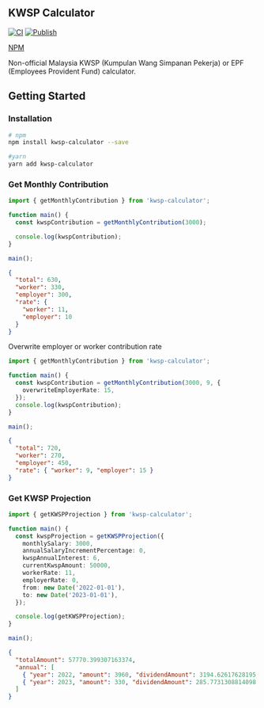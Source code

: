 ## KWSP Calculator

[![CI](https://github.com/GarrickBee/kwsp-calculator/actions/workflows/main.yml/badge.svg?branch=main)](https://github.com/GarrickBee/kwsp-calculator/actions/workflows/main.yml) [![Publish](https://github.com/GarrickBee/kwsp-calculator/actions/workflows/publish.yml/badge.svg)](https://github.com/GarrickBee/kwsp-calculator/actions/workflows/publish.yml)

[NPM](https://www.npmjs.com/package/kwsp-calculator)

Non-official Malaysia KWSP (Kumpulan Wang Simpanan Pekerja) or EPF (Employees Provident Fund) calculator.

## Getting Started

### Installation

```bash
# npm
npm install kwsp-calculator --save

#yarn
yarn add kwsp-calculator
```

### Get Monthly Contribution

```typescript
import { getMonthlyContribution } from 'kwsp-calculator';

function main() {
  const kwspContribution = getMonthlyContribution(3000);

  console.log(kwspContribution);
}

main();
```

```json
{
  "total": 630,
  "worker": 330,
  "employer": 300,
  "rate": {
    "worker": 11,
    "employer": 10
  }
}
```

Overwrite employer or worker contribution rate

```typescript
import { getMonthlyContribution } from 'kwsp-calculator';

function main() {
  const kwspContribution = getMonthlyContribution(3000, 9, {
    overwriteEmployerRate: 15,
  });
  console.log(kwspContribution);
}

main();
```

```json
{
  "total": 720,
  "worker": 270,
  "employer": 450,
  "rate": { "worker": 9, "employer": 15 }
}
```

### Get KWSP Projection

```typescript
import { getKWSPProjection } from 'kwsp-calculator';

function main() {
  const kwspProjection = getKWSPProjection({
    monthlySalary: 3000,
    annualSalaryIncrementPercentage: 0,
    kwspAnnualInterest: 6,
    currentKwspAmount: 50000,
    workerRate: 11,
    employerRate: 0,
    from: new Date('2022-01-01'),
    to: new Date('2023-01-01'),
  });

  console.log(getKWSPProjection);
}

main();
```

```json
{
  "totalAmount": 57770.399307163374,
  "annual": [
    { "year": 2022, "amount": 3960, "dividendAmount": 3194.62617628195 },
    { "year": 2023, "amount": 330, "dividendAmount": 285.7731308814098 }
  ]
}
```
